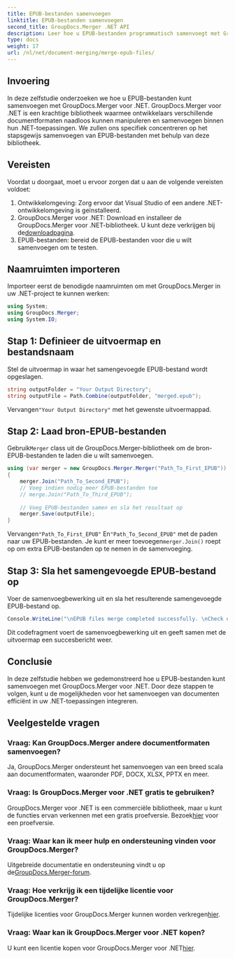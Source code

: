 ```yaml
---
title: EPUB-bestanden samenvoegen
linktitle: EPUB-bestanden samenvoegen
second_title: GroupDocs.Merger .NET API
description: Leer hoe u EPUB-bestanden programmatisch samenvoegt met GroupDocs.Merger voor .NET. Volg onze stap-voor-stap handleiding.
type: docs
weight: 17
url: /nl/net/document-merging/merge-epub-files/
---
```

## Invoering
In deze zelfstudie onderzoeken we hoe u EPUB-bestanden kunt samenvoegen met GroupDocs.Merger voor .NET. GroupDocs.Merger voor .NET is een krachtige bibliotheek waarmee ontwikkelaars verschillende documentformaten naadloos kunnen manipuleren en samenvoegen binnen hun .NET-toepassingen. We zullen ons specifiek concentreren op het stapsgewijs samenvoegen van EPUB-bestanden met behulp van deze bibliotheek.
## Vereisten
Voordat u doorgaat, moet u ervoor zorgen dat u aan de volgende vereisten voldoet:
1. Ontwikkelomgeving: Zorg ervoor dat Visual Studio of een andere .NET-ontwikkelomgeving is geïnstalleerd.
2.  GroupDocs.Merger voor .NET: Download en installeer de GroupDocs.Merger voor .NET-bibliotheek. U kunt deze verkrijgen bij de[downloadpagina](https://releases.groupdocs.com/merger/net/).
3. EPUB-bestanden: bereid de EPUB-bestanden voor die u wilt samenvoegen om te testen.

## Naamruimten importeren
Importeer eerst de benodigde naamruimten om met GroupDocs.Merger in uw .NET-project te kunnen werken:
```csharp
using System; 
using GroupDocs.Merger;
using System.IO;
```
## Stap 1: Definieer de uitvoermap en bestandsnaam
Stel de uitvoermap in waar het samengevoegde EPUB-bestand wordt opgeslagen.
```csharp
string outputFolder = "Your Output Directory";
string outputFile = Path.Combine(outputFolder, "merged.epub");
```
 Vervangen`"Your Output Directory"` met het gewenste uitvoermappad.
## Stap 2: Laad bron-EPUB-bestanden
 Gebruik`Merger` class uit de GroupDocs.Merger-bibliotheek om de bron-EPUB-bestanden te laden die u wilt samenvoegen.
```csharp
using (var merger = new GroupDocs.Merger.Merger("Path_To_First_EPUB"))
{
    merger.Join("Path_To_Second_EPUB");
    // Voeg indien nodig meer EPUB-bestanden toe
    // merge.Join("Path_To_Third_EPUB");
    
    // Voeg EPUB-bestanden samen en sla het resultaat op
    merger.Save(outputFile);
}
```
 Vervangen`"Path_To_First_EPUB"` En`"Path_To_Second_EPUB"` met de paden naar uw EPUB-bestanden. Je kunt er meer toevoegen`merger.Join()` roept op om extra EPUB-bestanden op te nemen in de samenvoeging.
## Stap 3: Sla het samengevoegde EPUB-bestand op
Voer de samenvoegbewerking uit en sla het resulterende samengevoegde EPUB-bestand op.
```csharp
Console.WriteLine("\nEPUB files merge completed successfully. \nCheck output in {0}", outputFolder);
```
Dit codefragment voert de samenvoegbewerking uit en geeft samen met de uitvoermap een succesbericht weer.

## Conclusie
In deze zelfstudie hebben we gedemonstreerd hoe u EPUB-bestanden kunt samenvoegen met GroupDocs.Merger voor .NET. Door deze stappen te volgen, kunt u de mogelijkheden voor het samenvoegen van documenten efficiënt in uw .NET-toepassingen integreren.

## Veelgestelde vragen
### Vraag: Kan GroupDocs.Merger andere documentformaten samenvoegen?
Ja, GroupDocs.Merger ondersteunt het samenvoegen van een breed scala aan documentformaten, waaronder PDF, DOCX, XLSX, PPTX en meer.
### Vraag: Is GroupDocs.Merger voor .NET gratis te gebruiken?
 GroupDocs.Merger voor .NET is een commerciële bibliotheek, maar u kunt de functies ervan verkennen met een gratis proefversie. Bezoek[hier](https://releases.groupdocs.com/) voor een proefversie.
### Vraag: Waar kan ik meer hulp en ondersteuning vinden voor GroupDocs.Merger?
 Uitgebreide documentatie en ondersteuning vindt u op de[GroupDocs.Merger-forum](https://forum.groupdocs.com/c/merger/32).
### Vraag: Hoe verkrijg ik een tijdelijke licentie voor GroupDocs.Merger?
 Tijdelijke licenties voor GroupDocs.Merger kunnen worden verkregen[hier](https://purchase.groupdocs.com/temporary-license/).
### Vraag: Waar kan ik GroupDocs.Merger voor .NET kopen?
 U kunt een licentie kopen voor GroupDocs.Merger voor .NET[hier](https://purchase.groupdocs.com/buy).